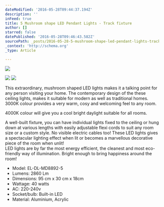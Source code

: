 ```yaml
---
dateModified: '2016-05-28T09:44:37.194Z'
description: ''
inFeed: true
title: 5 Mushroom shape LED Pendant Lights - Track fixture
author: []
starred: false
datePublished: '2016-05-28T09:46:43.582Z'
sourcePath: _posts/2016-05-28-5-mushroom-shape-led-pendant-lights-track-fixture.md
_context: 'http://schema.org'
_type: Article

---
```

![](https://the-grid-user-content.s3-us-west-2.amazonaws.com/1c1222b4-c3c7-4f61-a01c-2c806f1cb994.png)

![](https://the-grid-user-content.s3-us-west-2.amazonaws.com/2eac5323-da5d-43c7-93e2-ee359d4d47ad.jpg)
![](https://the-grid-user-content.s3-us-west-2.amazonaws.com/f3f51011-8c4a-4858-8b05-28151da41409.jpg)

This extraordinary, mushroom shaped LED lights makes it a talking point for any person visiting your home. The contemporary design of the these ceiling lights, makes it suitable for modern as well as traditional homes.  
3000K colour provides a very warm, cosy and welcoming feel to any room.

4000K colour will give you a cool bright daylight suitable for all rooms.

A well-built fixture, you can have individual lights fixed to the ceiling or hung down at various lengths with easily adjustable flexi cords to suit any room size or a custom style. No visible electric cables too! These LED lights gives a spectacular lighting effect when lit or becomes a marvellous decorative piece of the room when unlit!  
LED lights are by far the most energy efficient, the cleanest and most eco-friendly way of illumination. Bright enough to bring happiness around the room!

* Model: EL-DL-MD8892-5
* Lumens: 2860 Lm
* Dimensions: 95 cm x 30 cm x 18cm
* Wattage: 40 watts
* AC: 220-240v
* Socket/bulb: Built-in LED
* Material: Aluminium, Acrylic
